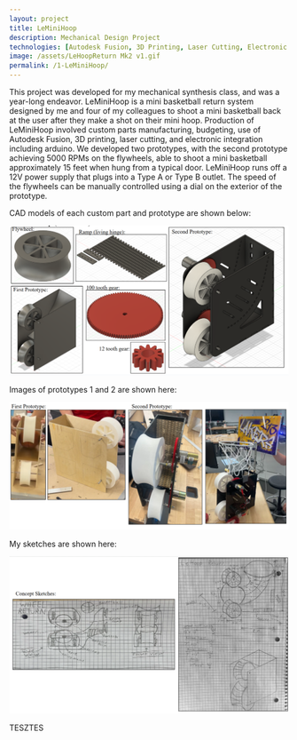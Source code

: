 ```yaml
---
layout: project
title: LeMiniHoop
description: Mechanical Design Project
technologies: [Autodesk Fusion, 3D Printing, Laser Cutting, Electronic Integration]
image: /assets/LeHoopReturn Mk2 v1.gif
permalink: /1-LeMiniHoop/
---
```


This project was developed for my mechanical synthesis class, and was a year-long endeavor. LeMiniHoop is a mini basketball return system designed by me and four of my colleagues to shoot a mini basketball back at the user after they make a shot on their mini hoop. Production of LeMiniHoop involved custom parts manufacturing, budgeting, use of Autodesk Fusion, 3D printing, laser cutting, and electronic integration including arduino. We developed two prototypes, with the second prototype achieving 5000 RPMs on the flywheels, able to shoot a mini basketball approximately 15 feet when hung from a typical door. LeMiniHoop runs off a 12V power supply that plugs into a Type A or Type B outlet.  The speed of the flywheels can be manually controlled using a dial on the exterior of the prototype.

CAD models of each custom part and prototype are shown below:

<img src="assetz/LMH-asset-1.png" alt="LMH CAD">
<!-- ![Headshot]({{ "/assets/images/LMH-asset-1.png" | relative_url }}) -->

Images of prototypes 1 and 2 are shown here:

<img src="assetz/LMH-asset-2.png" alt="LMH images">

My sketches are shown here:

<img src="assetz/LMH-asset-3.png" alt="LMH sketches">

TESZTES

